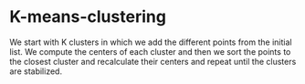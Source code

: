 # K-means-clustering

We start with K clusters in which we add the different points from  the initial list. 
We compute the centers of each cluster and then we sort the points to the closest cluster and recalculate their centers and repeat until the clusters are stabilized.
